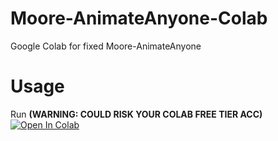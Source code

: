# Moore-AnimateAnyone-Colab
Google Colab for fixed Moore-AnimateAnyone

# Usage
Run **(WARNING: COULD RISK YOUR COLAB FREE TIER ACC)** <a target="_blank" href="https://colab.research.google.com/github/Nick088Official/Moore-AnimateAnyone-Colab/blob/main/Moore_AnimateAnyone_Gradio_UI.ipynb">
  <img src="https://colab.research.google.com/assets/colab-badge.svg" alt="Open In Colab"/>
</a>
